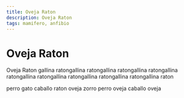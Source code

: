 ```yaml
---
title: Oveja Raton
description: Oveja Raton
tags: mamifero, anfibio
---
```


# Oveja Raton

Oveja Raton gallina ratongallina ratongallina ratongallina ratongallina ratongallina ratongallina ratongallina ratongallina ratongallina raton

perro gato caballo raton oveja zorro perro oveja caballo oveja